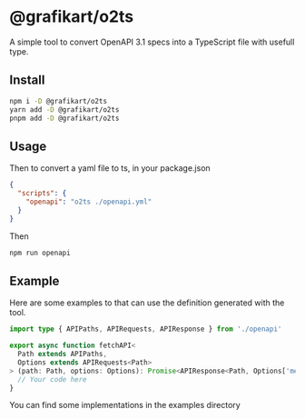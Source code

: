 # @grafikart/o2ts

A simple tool to convert OpenAPI 3.1 specs into a TypeScript file with usefull type.

## Install

```bash
npm i -D @grafikart/o2ts
yarn add -D @grafikart/o2ts
pnpm add -D @grafikart/o2ts
```

## Usage

Then to convert a yaml file to ts, in your package.json

```json
{
  "scripts": {
    "openapi": "o2ts ./openapi.yml"
  }
}
```

Then

```bash
npm run openapi
```

## Example

Here are some examples to that can use the definition generated with the tool.

```ts
import type { APIPaths, APIRequests, APIResponse } from './openapi'

export async function fetchAPI<
  Path extends APIPaths,
  Options extends APIRequests<Path>
> (path: Path, options: Options): Promise<APIResponse<Path, Options['method']>> {
  // Your code here
}
```

You can find some implementations in the examples directory

